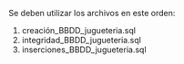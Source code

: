 Se deben utilizar los archivos en este orden:
1. creación_BBDD_jugueteria.sql
2. integridad_BBDD_jugueteria.sql
3. inserciones_BBDD_jugueteria.sql

